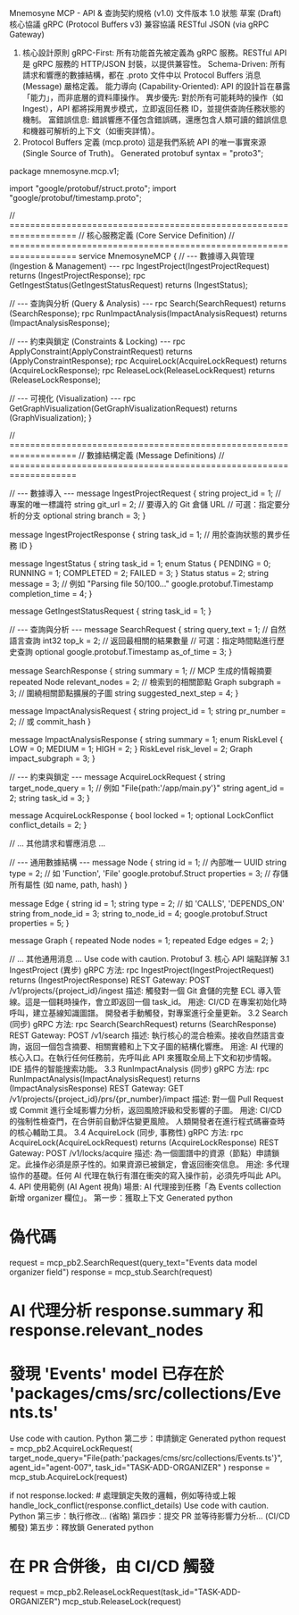 Mnemosyne MCP - API & 查詢契約規格 (v1.0)
文件版本	1.0
狀態	草案 (Draft)
核心協議	gRPC (Protocol Buffers v3)
兼容協議	RESTful JSON (via gRPC Gateway)
1. 核心設計原則
gRPC-First: 所有功能首先被定義為 gRPC 服務。RESTful API 是 gRPC 服務的 HTTP/JSON 封裝，以提供兼容性。
Schema-Driven: 所有請求和響應的數據結構，都在 .proto 文件中以 Protocol Buffers 消息 (Message) 嚴格定義。
能力導向 (Capability-Oriented): API 的設計旨在暴露「能力」，而非底層的資料庫操作。
異步優先: 對於所有可能耗時的操作（如 Ingest），API 都將採用異步模式，立即返回任務 ID，並提供查詢任務狀態的機制。
富錯誤信息: 錯誤響應不僅包含錯誤碼，還應包含人類可讀的錯誤信息和機器可解析的上下文（如衝突詳情）。
2. Protocol Buffers 定義 (mcp.proto)
這是我們系統 API 的唯一事實來源 (Single Source of Truth)。
Generated protobuf
syntax = "proto3";

package mnemosyne.mcp.v1;

import "google/protobuf/struct.proto";
import "google/protobuf/timestamp.proto";

// ===================================================================
// 核心服務定義 (Core Service Definition)
// ===================================================================
service MnemosyneMCP {
  // --- 數據導入與管理 (Ingestion & Management) ---
  rpc IngestProject(IngestProjectRequest) returns (IngestProjectResponse);
  rpc GetIngestStatus(GetIngestStatusRequest) returns (IngestStatus);

  // --- 查詢與分析 (Query & Analysis) ---
  rpc Search(SearchRequest) returns (SearchResponse);
  rpc RunImpactAnalysis(ImpactAnalysisRequest) returns (ImpactAnalysisResponse);

  // --- 約束與鎖定 (Constraints & Locking) ---
  rpc ApplyConstraint(ApplyConstraintRequest) returns (ApplyConstraintResponse);
  rpc AcquireLock(AcquireLockRequest) returns (AcquireLockResponse);
  rpc ReleaseLock(ReleaseLockRequest) returns (ReleaseLockResponse);

  // --- 可視化 (Visualization) ---
  rpc GetGraphVisualization(GetGraphVisualizationRequest) returns (GraphVisualization);
}

// ===================================================================
// 數據結構定義 (Message Definitions)
// ===================================================================

// --- 數據導入 ---
message IngestProjectRequest {
  string project_id = 1; // 專案的唯一標識符
  string git_url = 2; // 要導入的 Git 倉儲 URL
  // 可選：指定要分析的分支
  optional string branch = 3;
}

message IngestProjectResponse {
  string task_id = 1; // 用於查詢狀態的異步任務 ID
}

message IngestStatus {
  string task_id = 1;
  enum Status {
    PENDING = 0;
    RUNNING = 1;
    COMPLETED = 2;
    FAILED = 3;
  }
  Status status = 2;
  string message = 3; // 例如 "Parsing file 50/100..."
  google.protobuf.Timestamp completion_time = 4;
}

message GetIngestStatusRequest {
  string task_id = 1;
}


// --- 查詢與分析 ---
message SearchRequest {
  string query_text = 1; // 自然語言查詢
  int32 top_k = 2; // 返回最相關的結果數量
  // 可選：指定時間點進行歷史查詢
  optional google.protobuf.Timestamp as_of_time = 3;
}

message SearchResponse {
  string summary = 1; // MCP 生成的情報摘要
  repeated Node relevant_nodes = 2; // 檢索到的相關節點
  Graph subgraph = 3; // 圍繞相關節點擴展的子圖
  string suggested_next_step = 4;
}

message ImpactAnalysisRequest {
  string project_id = 1;
  string pr_number = 2; // 或 commit_hash
}

message ImpactAnalysisResponse {
  string summary = 1;
  enum RiskLevel {
    LOW = 0;
    MEDIUM = 1;
    HIGH = 2;
  }
  RiskLevel risk_level = 2;
  Graph impact_subgraph = 3;
}


// --- 約束與鎖定 ---
message AcquireLockRequest {
  string target_node_query = 1; // 例如 "File{path:'/app/main.py'}"
  string agent_id = 2;
  string task_id = 3;
}

message AcquireLockResponse {
  bool locked = 1;
  optional LockConflict conflict_details = 2;
}

// ... 其他請求和響應消息 ...


// --- 通用數據結構 ---
message Node {
  string id = 1; // 內部唯一 UUID
  string type = 2; // 如 'Function', 'File'
  google.protobuf.Struct properties = 3; // 存儲所有屬性 (如 name, path, hash)
}

message Edge {
  string id = 1;
  string type = 2; // 如 'CALLS', 'DEPENDS_ON'
  string from_node_id = 3;
  string to_node_id = 4;
  google.protobuf.Struct properties = 5;
}

message Graph {
  repeated Node nodes = 1;
  repeated Edge edges = 2;
}

// ... 其他通用消息 ...
Use code with caution.
Protobuf
3. 核心 API 端點詳解
3.1 IngestProject (異步)
gRPC 方法: rpc IngestProject(IngestProjectRequest) returns (IngestProjectResponse)
REST Gateway: POST /v1/projects/{project_id}/ingest
描述: 觸發對一個 Git 倉儲的完整 ECL 導入管線。這是一個耗時操作，會立即返回一個 task_id。
用途:
CI/CD 在專案初始化時呼叫，建立基線知識圖譜。
開發者手動觸發，對專案進行全量更新。
3.2 Search (同步)
gRPC 方法: rpc Search(SearchRequest) returns (SearchResponse)
REST Gateway: POST /v1/search
描述: 執行核心的混合檢索。接收自然語言查詢，返回一個包含摘要、相關實體和上下文子圖的結構化響應。
用途:
AI 代理的核心入口。在執行任何任務前，先呼叫此 API 來獲取全局上下文和初步情報。
IDE 插件的智能搜索功能。
3.3 RunImpactAnalysis (同步)
gRPC 方法: rpc RunImpactAnalysis(ImpactAnalysisRequest) returns (ImpactAnalysisResponse)
REST Gateway: GET /v1/projects/{project_id}/prs/{pr_number}/impact
描述: 對一個 Pull Request 或 Commit 進行全域影響力分析，返回風險評級和受影響的子圖。
用途:
CI/CD 的強制性檢查門，在合併前自動評估變更風險。
人類開發者在進行程式碼審查時的核心輔助工具。
3.4 AcquireLock (同步, 事務性)
gRPC 方法: rpc AcquireLock(AcquireLockRequest) returns (AcquireLockResponse)
REST Gateway: POST /v1/locks/acquire
描述: 為一個圖譜中的資源（節點）申請鎖定。此操作必須是原子性的。如果資源已被鎖定，會返回衝突信息。
用途:
多代理協作的基礎。任何 AI 代理在執行有潛在衝突的寫入操作前，必須先呼叫此 API。
4. API 使用範例 (AI Agent 視角)
場景: AI 代理接到任務「為 Events collection 新增 organizer 欄位」。
第一步：獲取上下文
Generated python
# 偽代碼
request = mcp_pb2.SearchRequest(query_text="Events data model organizer field")
response = mcp_stub.Search(request)

# AI 代理分析 response.summary 和 response.relevant_nodes
# 發現 'Events' model 已存在於 'packages/cms/src/collections/Events.ts'
Use code with caution.
Python
第二步：申請鎖定
Generated python
request = mcp_pb2.AcquireLockRequest(
    target_node_query="File{path:'packages/cms/src/collections/Events.ts'}",
    agent_id="agent-007",
    task_id="TASK-ADD-ORGANIZER"
)
response = mcp_stub.AcquireLock(request)

if not response.locked:
    # 處理鎖定失敗的邏輯，例如等待或上報
    handle_lock_conflict(response.conflict_details)
Use code with caution.
Python
第三步：執行修改... (省略)
第四步：提交 PR 並等待影響力分析... (CI/CD 觸發)
第五步：釋放鎖
Generated python
# 在 PR 合併後，由 CI/CD 觸發
request = mcp_pb2.ReleaseLockRequest(task_id="TASK-ADD-ORGANIZER")
mcp_stub.ReleaseLock(request)

